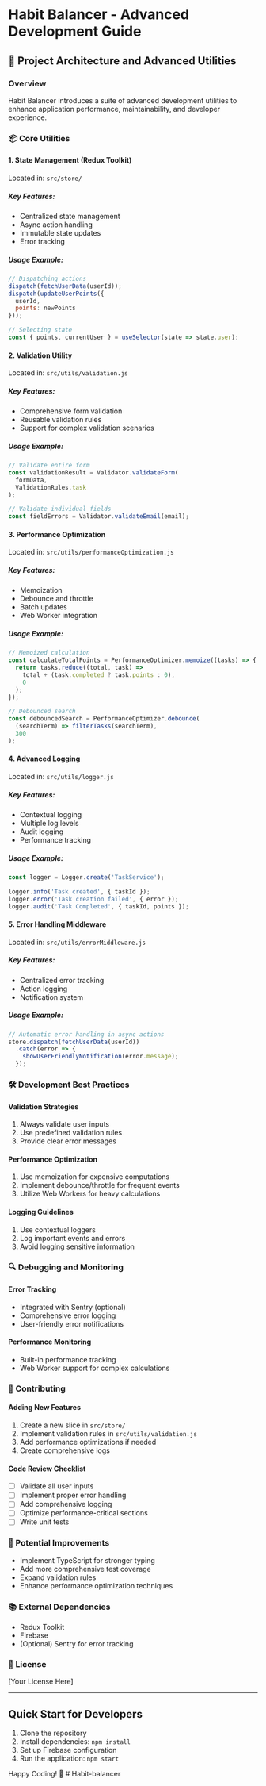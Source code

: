 # Habit Balancer - Advanced Development Guide

## 🚀 Project Architecture and Advanced Utilities

### Overview
Habit Balancer introduces a suite of advanced development utilities to enhance application performance, maintainability, and developer experience.

### 📦 Core Utilities

#### 1. State Management (Redux Toolkit)
Located in: `src/store/`

##### Key Features:
- Centralized state management
- Async action handling
- Immutable state updates
- Error tracking

##### Usage Example:
```javascript
// Dispatching actions
dispatch(fetchUserData(userId));
dispatch(updateUserPoints({ 
  userId, 
  points: newPoints 
}));

// Selecting state
const { points, currentUser } = useSelector(state => state.user);
```

#### 2. Validation Utility
Located in: `src/utils/validation.js`

##### Key Features:
- Comprehensive form validation
- Reusable validation rules
- Support for complex validation scenarios

##### Usage Example:
```javascript
// Validate entire form
const validationResult = Validator.validateForm(
  formData, 
  ValidationRules.task
);

// Validate individual fields
const fieldErrors = Validator.validateEmail(email);
```

#### 3. Performance Optimization
Located in: `src/utils/performanceOptimization.js`

##### Key Features:
- Memoization
- Debounce and throttle
- Batch updates
- Web Worker integration

##### Usage Example:
```javascript
// Memoized calculation
const calculateTotalPoints = PerformanceOptimizer.memoize((tasks) => {
  return tasks.reduce((total, task) => 
    total + (task.completed ? task.points : 0), 
    0
  );
});

// Debounced search
const debouncedSearch = PerformanceOptimizer.debounce(
  (searchTerm) => filterTasks(searchTerm), 
  300
);
```

#### 4. Advanced Logging
Located in: `src/utils/logger.js`

##### Key Features:
- Contextual logging
- Multiple log levels
- Audit logging
- Performance tracking

##### Usage Example:
```javascript
const logger = Logger.create('TaskService');

logger.info('Task created', { taskId });
logger.error('Task creation failed', { error });
logger.audit('Task Completed', { taskId, points });
```

#### 5. Error Handling Middleware
Located in: `src/utils/errorMiddleware.js`

##### Key Features:
- Centralized error tracking
- Action logging
- Notification system

##### Usage Example:
```javascript
// Automatic error handling in async actions
store.dispatch(fetchUserData(userId))
  .catch(error => {
    showUserFriendlyNotification(error.message);
  });
```

### 🛠 Development Best Practices

#### Validation Strategies
1. Always validate user inputs
2. Use predefined validation rules
3. Provide clear error messages

#### Performance Optimization
1. Use memoization for expensive computations
2. Implement debounce/throttle for frequent events
3. Utilize Web Workers for heavy calculations

#### Logging Guidelines
1. Use contextual loggers
2. Log important events and errors
3. Avoid logging sensitive information

### 🔍 Debugging and Monitoring

#### Error Tracking
- Integrated with Sentry (optional)
- Comprehensive error logging
- User-friendly error notifications

#### Performance Monitoring
- Built-in performance tracking
- Web Worker support for complex calculations

### 📝 Contributing

#### Adding New Features
1. Create a new slice in `src/store/`
2. Implement validation rules in `src/utils/validation.js`
3. Add performance optimizations if needed
4. Create comprehensive logs

#### Code Review Checklist
- [ ] Validate all user inputs
- [ ] Implement proper error handling
- [ ] Add comprehensive logging
- [ ] Optimize performance-critical sections
- [ ] Write unit tests

### 🚧 Potential Improvements
- Implement TypeScript for stronger typing
- Add more comprehensive test coverage
- Expand validation rules
- Enhance performance optimization techniques

### 📚 External Dependencies
- Redux Toolkit
- Firebase
- (Optional) Sentry for error tracking

### 🤝 License
[Your License Here]

---

## Quick Start for Developers

1. Clone the repository
2. Install dependencies: `npm install`
3. Set up Firebase configuration
4. Run the application: `npm start`

Happy Coding! 🚀
#   H a b i t - b a l a n c e r  
 